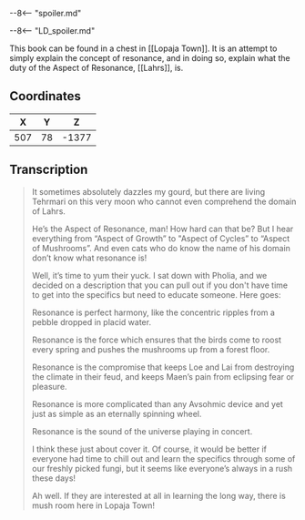  

--8<-- "spoiler.md"

--8<-- "LD_spoiler.md"

This book can be found in a chest in [[Lopaja Town]]. It is an attempt to simply explain the concept of resonance, and in doing so, explain what the duty of the Aspect of Resonance, [[Lahrs]], is.

## Coordinates
| **X** | **Y** | **Z** |
| :---: | :---: | :---: |
|  507  |  78   | -1377 |

## Transcription
> It sometimes absolutely dazzles my gourd, but there are living Tehrmari on this very moon who cannot even comprehend the domain of Lahrs.
>
> He’s the Aspect of Resonance, man! How hard can that be? But I hear everything from “Aspect of Growth” to "Aspect of Cycles” to “Aspect of Mushrooms”. And even cats who do know the name of his domain don’t know what resonance is!
>
> Well, it’s time to yum their yuck. I sat down with Pholia, and we decided on a description that you can pull out if you don't have time to get into the specifics but need to educate someone. Here goes:
>
> Resonance is perfect harmony, like the concentric ripples from a pebble dropped in placid water.
>
> Resonance is the force which ensures that the birds come to roost every spring and pushes the mushrooms up from a forest floor.
>
> Resonance is the compromise that keeps Loe and Lai from destroying the climate in their feud, and keeps Maen’s pain from eclipsing fear or pleasure.
>
> Resonance is more complicated than any Avsohmic device and yet just as simple as an eternally spinning wheel.
>
> Resonance is the sound of the universe playing in concert.
>
> I think these just about cover it. Of course, it would be better if everyone had time to chill out and learn the specifics through some of our freshly picked fungi, but it seems like everyone’s always in a rush these days!
>
> Ah well. If they are interested at all in learning the long way, there is mush room here in Lopaja Town!

